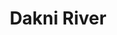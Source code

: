 ---
title: "Dakni River"
title_bn: "ডাকনী নদী"
description: "It started flowing from the Hular khal in Sherpur and passed Gopalbila bazar and Dakurpar before falling in the Dakai Beel."
---